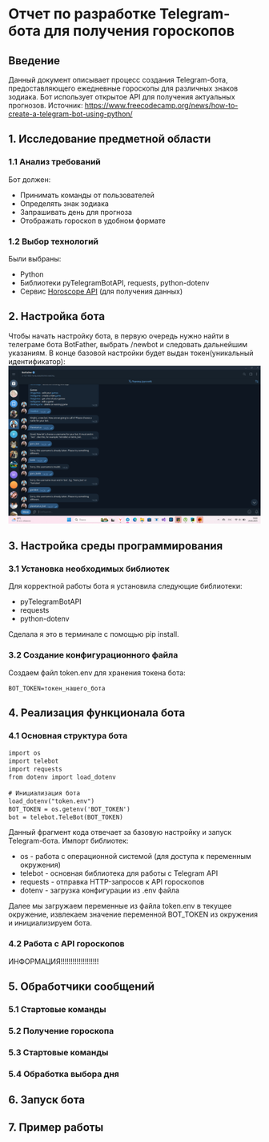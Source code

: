 # Отчет по разработке Telegram-бота для получения гороскопов
## Введение
Данный документ описывает процесс создания Telegram-бота, предоставляющего ежедневные гороскопы для различных знаков зодиака. Бот использует открытое API для получения актуальных прогнозов.
Источник: <https://www.freecodecamp.org/news/how-to-create-a-telegram-bot-using-python/>
## 1. Исследование предметной области
### 1.1 Анализ требований
Бот должен:
- Принимать команды от пользователей
- Определять знак зодиака
- Запрашивать день для прогноза
- Отображать гороскоп в удобном формате

### 1.2 Выбор технологий
Были выбраны:
- Python
- Библиотеки pyTelegramBotAPI, requests, python-dotenv
- Сервис [Horoscope API](https://horoscope-app-api.vercel.app/) (для получения данных)
## 2. Настройка бота
Чтобы начать настройку бота, в первую очередь нужно найти в телеграме бота BotFather, выбрать /newbot и следовать дальнейшим указаниям. В конце базовой настройки будет выдан токен(уникальный идентификатор):
![Компьютер](img/2025-05-29_19-00-11.png)
## 3. Настройка среды программирования
### 3.1 Установка необходимых библиотек
Для корректной работы бота я установила следующие библиотеки: 
* pyTelegramBotAPI
* requests
* python-dotenv  

Сделала я это в терминале с помощью pip install.
### 3.2 Создание конфигурационного файла
Создаем файл token.env для хранения токена бота:
```
BOT_TOKEN=токен_нашего_бота
```
## 4. Реализация функционала бота
### 4.1 Основная структура бота
```
import os
import telebot
import requests
from dotenv import load_dotenv

# Инициализация бота
load_dotenv("token.env")
BOT_TOKEN = os.getenv('BOT_TOKEN')
bot = telebot.TeleBot(BOT_TOKEN)
```
Данный фрагмент кода отвечает за базовую настройку и запуск Telegram-бота. 
Импорт библиотек:
* os - работа с операционной системой (для доступа к переменным окружения)
* telebot - основная библиотека для работы с Telegram API
* requests - отправка HTTP-запросов к API гороскопов
* dotenv - загрузка конфигурации из .env файла  

Далее мы загружаем переменные из файла token.env в текущее окружение, извлекаем значение переменной BOT_TOKEN из окружения и инициализируем бота.
### 4.2 Работа с API гороскопов
ИНФОРМАЦИЯ!!!!!!!!!!!!!!!!!!!
## 5. Обработчики сообщений
### 5.1 Стартовые команды
### 5.2 Получение гороскопа
### 5.3 Стартовые команды
### 5.4 Обработка выбора дня
## 6. Запуск бота
## 7. Пример работы
